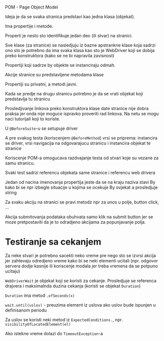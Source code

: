 POM - Page Object Model

Ideja je da se svaka stranica predstavi kao jedna klasa (objekat).

Ima propertije i metode.

Properti je nesto sto identifikuje jedan deo (ili stvar) na stranici.

Sve klase (za stranice) se nasledjuju iz bazne apstrankne klase koja
sadrzi ono sto je potrebno da ima svaka klasa kao sto je WebDriver koji
se dobija preko konstruktora (kako se ne bi napravila zavisnost)


Propertiji koji sadrze by objekte se instanciraju odmah.


Akcije stranice su predstavljene metodama klase


Propertiji su privatni, a metodi javni.


Kada se predje na drugu stranicu potrebno je da se vrati objekat
koji predstavlja tu stranicu

Prosledjivanje linkova preko konstruktora klase date stranice nije
dobra praksa jer onda nije moguce ispravko proveriti rad linkova.
Na netu se mogu naci tutorijali koji to koriste.


U `@BeforeSuite`-u se setupuje driver

A pre svakog testa (koriscenjem `@BeforeMethod`) vrsi se priprema:
instancira se driver, vrsi navigacija na odgovarajucu stranicu i
instancira objekat te stranice



Koriscenje POM-a omogucava razdvajanje testa od stvari koje su vezane za samu stranicu.

Svaki test sadrzi referencu objekata same stranice i referencu
web drivera

Jedan od nacina imenovanja propertija jeste da se na kraju naziva stavi By
kako bi se npr izbegle situacije u kojima se ocekuje By ovjekat a 
prosledjuje string

Za svaku akciju na stranici se pravi metodz npr za unos u polje, button
click, ...




Akcija submitovanja podataka obuhvata samo klik na submit button jer se 
moze pretpostaviti da je to odradjeno akcijama za popunjavanje polja.




# Testiranje sa cekanjem


Za neke stvari je potrebno sacekti neko vreme pre nego sto se izvrsi akcija
jer zahtevaju odredjeno vreme kako bi se neki elementi ucitali (npr. 
odgovor servera dodje kasnije ili koriscenje modala jer treba vremena
da se potpuno ucitaju)


`WebDriverWait` je objekat koji se koristi za cekanje. Prosledjuje se 
referenca drajvera i maksimalnda duzina cekanja (koristi se objekat
`Duration`)

`Duration` ima metod `.ofSeconds(x)`


`wait.until(uslov)` - preuzima element iz uslova ako uslov bude ispunjen u
definisanom periodu

Za uslov se koristi neki metod iz `ExpectedConditions.`, npr.
`visibilityOfLocatedElement(el)`


Ako istekne vreme dolazi do `TimeoutException`-a
